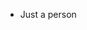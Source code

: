 - Just a person

<!---
Amalagam/Amalagam is a ✨ special ✨ repository because its `README.md` (this file) appears on your GitHub profile.
You can click the Preview link to take a look at your changes.
--->
